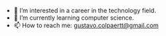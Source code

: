 - 👀 I’m interested in a career in the technology field.
- 🌱 I’m currently learning computer science.
- 📫 How to reach me: gustavo.colpaertt@gmail.com

<!---
GuColpaert/GuColpaert is a ✨ special ✨ repository because its `README.md` (this file) appears on your GitHub profile.
You can click the Preview link to take a look at your changes.
--->
